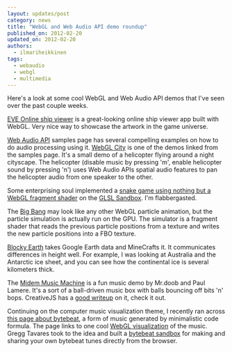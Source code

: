 ```yaml
---
layout: updates/post
category: news
title: "WebGL and Web Audio API demo roundup"
published_on: 2012-02-20
updated_on: 2012-02-20
authors:
  - ilmariheikkinen
tags:
  - webaudio
  - webgl
  - multimedia
---
```

Here's a look at some cool WebGL and Web Audio API demos that I've seen over the past couple weeks.

[EVE Online ship viewer](http://www.eveonline.com/universe/spaceships/magnate/) is a great-looking online ship viewer app built with WebGL. Very nice way to showcase the artwork in the game universe.

[Web Audio API](http://chromium.googlecode.com/svn/trunk/samples/audio/index.html)
 samples page has several compelling examples on how to do audio processing using it.  [WebGL City](http://alteredqualia.com/three/examples/webgl_city.html) is one of the demos linked from the samples page. It's a small demo of a helicopter flying around a night cityscape. The helicopter (disable music by pressing 'm', enable helicopter sound by pressing 'n') uses Web Audio APIs spatial audio features to pan the helicopter audio from one speaker to the other.

Some enterprising soul implemented a [snake game using nothing but a WebGL fragment shader](http://glsl.heroku.com/e#1544.13) on the [GLSL Sandbox](http://glsl.heroku.com/). I'm flabbergasted.

The [Big Bang](http://www.chromeexperiments.com/detail/big-bang/) may look like any other WebGL particle animation, but the particle simulation is actually run on the GPU. The simulator is a fragment shader that reads the previous particle positions from a texture and writes the new particle positions into a FBO texture.

[Blocky Earth](http://www.chromeexperiments.com/detail/blocky-earth/) takes Google Earth data and MineCrafts it. It communicates differences in height well. For example, I was looking at Australia and the Antarctic ice sheet, and you can see how the continental ice is several kilometers thick.

The [Midem Music Machine](http://static.echonest.com/MidemMusicMachine/index.html) is a fun music demo by Mr.doob and Paul Lamere. It's a sort of a ball-driven music box with balls bouncing off bits 'n' bops. CreativeJS has a [good writeup](http://creativejs.com/2012/01/hacking-music-with-javascript/) on it, check it out.

Continuing on the computer music visualization theme, I recently ran across [this page about bytebeat](http://canonical.org/~kragen/bytebeat/), a form of music generated by minimalistic code formula. The page links to one cool [WebGL visualization](http://low.fi/~visy/projects/mus3/) of the music. Gregg Tavares took to the idea and built a [bytebeat sandbox](http://games.greggman.com/game/html5-bytebeat/) for making and sharing your own bytebeat tunes directly from the browser.
